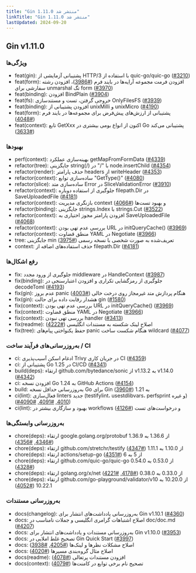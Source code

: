 ```yaml
---
title: "Gin 1.11.0 منتشر شد"
linkTitle: "Gin 1.11.0 منتشر شد"
lastUpdated: 2024-09-20
---
```


## Gin v1.11.0

### ویژگی‌ها

* feat(gin): پشتیبانی آزمایشی از HTTP/3 با استفاده از quic-go/quic-go ([#3210](https://github.com/gin-gonic/gin/pull/3210))
* feat(form): افزودن فرمت مجموعه آرایه‌ها در بایند فرم ([#3986](https://github.com/gin-gonic/gin/pull/3986))، افزودن رشته سفارشی برای unmarshal تگ form ([#3970](https://github.com/gin-gonic/gin/pull/3970))
* feat(binding): افزودن BindPlain ([#3904](https://github.com/gin-gonic/gin/pull/3904))
* feat(fs): خروجی گرفتن، تست و مستندسازی OnlyFilesFS ([#3939](https://github.com/gin-gonic/gin/pull/3939))
* feat(binding): افزودن پشتیبانی از unixMilli و unixMicro ([#4190](https://github.com/gin-gonic/gin/pull/4190))
* feat(form): پشتیبانی از ارزش‌های پیش‌فرض برای مجموعه‌ها در بایند فرم ([#4048](https://github.com/gin-gonic/gin/pull/4048))
* feat(context): تابع GetXxx اکنون از انواع بومی بیشتری در Go پشتیبانی می‌کند ([#3633](https://github.com/gin-gonic/gin/pull/3633))

### بهبودها

* perf(context): بهینه‌سازی عملکرد getMapFromFormData ([#4339](https://github.com/gin-gonic/gin/pull/4339))
* refactor(tree): جایگزینی string(/) با "/" در node.insertChild ([#4354](https://github.com/gin-gonic/gin/pull/4354))
* refactor(render): حذف پارامتر headers از writeHeader ([#4353](https://github.com/gin-gonic/gin/pull/4353))
* refactor(context): ساده‌سازی توابع "GetType()" ([#4080](https://github.com/gin-gonic/gin/pull/4080))
* refactor(slice): ساده‌سازی متد Error در SliceValidationError ([#3910](https://github.com/gin-gonic/gin/pull/3910))
* refactor(context): جلوگیری از استفاده دوباره filepath.Dir در SaveUploadedFile ([#4181](https://github.com/gin-gonic/gin/pull/4181))
* refactor(context): بازنگری مدیریت context و بهبود تست‌ها ([#4066](https://github.com/gin-gonic/gin/pull/4066))
* refactor(binding): جایگزینی strings.Index با strings.Cut ([#3522](https://github.com/gin-gonic/gin/pull/3522))
* refactor(context): افزودن پارامتر مجوز اختیاری به SaveUploadedFile ([#4068](https://github.com/gin-gonic/gin/pull/4068))
* refactor(context): بررسی عدم تهی بودن URL در initQueryCache() ([#3969](https://github.com/gin-gonic/gin/pull/3969))
* refactor(context): منطق قضاوت YAML در Negotiate ([#3966](https://github.com/gin-gonic/gin/pull/3966))
* tree: جایگزینی min تعریف‌شده به صورت شخصی با نسخه رسمی ([#3975](https://github.com/gin-gonic/gin/pull/3975))
* context: حذف استفاده‌های اضافه از filepath.Dir ([#4181](https://github.com/gin-gonic/gin/pull/4181))

### رفع اشکال‌ها

* fix: جلوگیری از ورود مجدد middleware در HandleContext ([#3987](https://github.com/gin-gonic/gin/pull/3987))
* fix(binding): جلوگیری از رمزگشایی تکراری و افزودن اعتبارسنجی در decodeToml ([#4193](https://github.com/gin-gonic/gin/pull/4193))
* fix(gin): عدم بروز panic هنگام پردازش متد غیرمجاز روی درخت خالی ([#4003](https://github.com/gin-gonic/gin/pull/4003))
* fix(gin): هشدار رقابت داده برای حالت gin ([#1580](https://github.com/gin-gonic/gin/pull/1580))
* fix(context): بررسی عدم تهی بودن URL در initQueryCache() ([#3969](https://github.com/gin-gonic/gin/pull/3969))
* fix(context): منطق قضاوت YAML در Negotiate ([#3966](https://github.com/gin-gonic/gin/pull/3966))
* fix(context): بررسی تهی نبودن handler ([#3413](https://github.com/gin-gonic/gin/pull/3413))
* fix(readme): اصلاح لینک شکسته به مستندات انگلیسی ([#4222](https://github.com/gin-gonic/gin/pull/4222))
* fix(tree): حفظ یکنواختی پیام‌های panic هنگام شکست ساخت wildcard ([#4077](https://github.com/gin-gonic/gin/pull/4077))

### به‌روزرسانی‌های فرآیند ساخت / CI

* ci: ادغام اسکن آسیب‌پذیری Trivy در جریان کاری CI ([#4359](https://github.com/gin-gonic/gin/pull/4359))
* ci: پشتیبانی از Go 1.25 در CI/CD ([#4341](https://github.com/gin-gonic/gin/pull/4341))
* build(deps): ارتقاء github.com/bytedance/sonic از v1.13.2 به v1.14.0 ([#4342](https://github.com/gin-gonic/gin/pull/4342))
* ci: افزودن نسخه Go 1.24 به GitHub Actions ([#4154](https://github.com/gin-gonic/gin/pull/4154))
* build: به‌روزرسانی حداقل نسخه Go برای Gin به 1.21 ([#3960](https://github.com/gin-gonic/gin/pull/3960))
* ci(lint): فعال‌سازی linters جدید (testifylint، usestdlibvars، perfsprint و غیره) ([#4010](https://github.com/gin-gonic/gin/pull/4010), [#4091](https://github.com/gin-gonic/gin/pull/4091), [#4090](https://github.com/gin-gonic/gin/pull/4090))
* ci(lint): بهبود و سازگاری بیشتر در workflows و درخواست‌های تست ([#4126](https://github.com/gin-gonic/gin/pull/4126))

### به‌روزرسانی وابستگی‌ها

* chore(deps): ارتقاء google.golang.org/protobuf از 1.36.6 به 1.36.9 ([#4346](https://github.com/gin-gonic/gin/pull/4346), [#4356](https://github.com/gin-gonic/gin/pull/4356))
* chore(deps): ارتقاء github.com/stretchr/testify از 1.10.0 به 1.11.1 ([#4347](https://github.com/gin-gonic/gin/pull/4347))
* chore(deps): ارتقاء actions/setup-go از 5 به 6 ([#4351](https://github.com/gin-gonic/gin/pull/4351))
* chore(deps): ارتقاء github.com/quic-go/quic-go از 0.53.0 به 0.54.0 ([#4328](https://github.com/gin-gonic/gin/pull/4328))
* chore(deps): ارتقاء golang.org/x/net از 0.33.0 به 0.38.0 ([#4178](https://github.com/gin-gonic/gin/pull/4178), [#4221](https://github.com/gin-gonic/gin/pull/4221))
* chore(deps): ارتقاء github.com/go-playground/validator/v10 از 10.20.0 به 10.22.1 ([#4052](https://github.com/gin-gonic/gin/pull/4052))

### به‌روزرسانی مستندات

* docs(changelog): به‌روزرسانی یادداشت‌های انتشار برای Gin v1.10.1 ([#4360](https://github.com/gin-gonic/gin/pull/4360))
* docs: اصلاح اشتباهات گرامری انگلیسی و جملات نامناسب در doc/doc.md ([#4207](https://github.com/gin-gonic/gin/pull/4207))
* docs: به‌روزرسانی مستندات و یادداشت‌های انتشار برای Gin v1.10.0 ([#3953](https://github.com/gin-gonic/gin/pull/3953))
* docs: تصحیح غلط املایی در Gin Quick Start ([#3997](https://github.com/gin-gonic/gin/pull/3997))
* docs: اصلاح مشکلات نظرها و لینک‌ها ([#4205](https://github.com/gin-gonic/gin/pull/4205), [#3938](https://github.com/gin-gonic/gin/pull/3938))
* docs: اصلاح مثال گروه‌بندی مسیرها ([#4020](https://github.com/gin-gonic/gin/pull/4020))
* docs(readme): افزودن مستندات پرتغالی ([#4078](https://github.com/gin-gonic/gin/pull/4078))
* docs(context): تصحیح نام برخی توابع در کامنت‌ها ([#4079](https://github.com/gin-gonic/gin/pull/4079))
